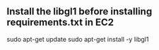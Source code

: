#

## Install the libgl1 before installing requirements.txt in EC2
sudo apt-get update
sudo apt-get install -y libgl1

